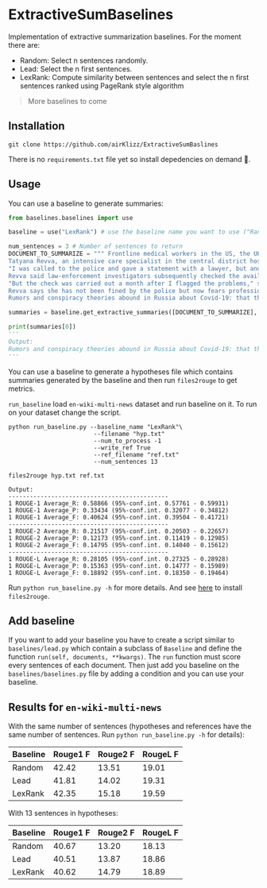 # ExtractiveSumBaselines

Implementation of extractive summarization baselines. For the moment there are:

- Random: Select n sentences randomly.
- Lead: Select the n first sentences.
- LexRank: Compute similarity between sentences and select the n first sentences ranked using PageRank style algorithm

> More baselines to come

## Installation

```
git clone https://github.com/airKlizz/ExtractiveSumBaslines
```

There is no ``requirements.txt`` file yet so install depedencies on demand :hugs:.

## Usage

You can use a baseline to generate summaries:

```python
from baselines.baselines import use

baseline = use("LexRank") # use the baseline name you want to use ("Random", "Lead" or "LexRank")

num_sentences = 3 # Number of sentences to return
DOCUMENT_TO_SUMMARIZE = """ Frontline medical workers in the US, the UK and elsewhere may face major risks in their efforts to battle the coronavirus pandemic, but they've also seen an outpouring of public appreciation. In Russia, health workers say they face fear, mistrust -- and even open hostility.
Tatyana Revva, an intensive care specialist in the central district hospital of the city of Kalach-on-Don in southern Russia, shared a video in late March about equipment shortages with the Doctors Alliance, an advocacy group aligned with Russia's political opposition. After the video went viral, she said, she was summoned by local police about it.
"I was called to the police and gave a statement with a lawyer, but another statement against me was sent to the prosecutor's office," Revva told CNN via Skype after finishing a night shift.
Revva said law-enforcement investigators subsequently checked the availability of PPE and ventilators at her hospital.
"But the check was carried out a month after I flagged the problems," she said. "You can imagine how much had been purchased in a month after the buzz the video made."
Revva says she has not been fined by the police but now fears professional retaliation. Police have not responded to CNN's request for comment. The hospital administration could not immediately be reached for comment, but the hospital's chief doctor, Oleg Kumeiko, said in a March 29 statement on YouTube that the information posted online about PPE shortages was "absolutely untrue."
Rumors and conspiracy theories abound in Russia about Covid-19: that the virus was invented by doctors to control society; that medical workers are hiding the true extent of the casualties from the public; or that medical personnel are falsely attributing deaths to Covid-19 to receive more money from the government. """

summaries = baseline.get_extractive_summaries([DOCUMENT_TO_SUMMARIZE], num_sentences)

print(summaries[0])
'''
Output:
Rumors and conspiracy theories abound in Russia about Covid-19: that the virus was invented by doctors to control society; that medical workers are hiding the true extent of the casualties from the public; or that medical personnel are falsely attributing deaths to Covid-19 to receive more money from the government. Tatyana Revva, an intensive care specialist in the central district hospital of the city of Kalach-on-Don in southern Russia, shared a video in late March about equipment shortages with the Doctors Alliance, an advocacy group aligned with Russia's political opposition.  Frontline medical workers in the US, the UK and elsewhere may face major risks in their efforts to battle the coronavirus pandemic, but they've also seen an outpouring of public appreciation.
'''
```

You can use a baseline to generate a hypotheses file which contains summaries generated by the baseline and then run ``files2rouge`` to get metrics.

``run_baseline`` load ``en-wiki-multi-news`` dataset and run baseline on it. To run on your dataset change the script.

```basch
python run_baseline.py --baseline_name "LexRank"\
                        --filename "hyp.txt"
                        --num_to_process -1
                        --write_ref True
                        --ref_filename "ref.txt"
                        --num_sentences 13

files2rouge hyp.txt ref.txt

Output:
---------------------------------------------
1 ROUGE-1 Average_R: 0.58866 (95%-conf.int. 0.57761 - 0.59931)
1 ROUGE-1 Average_P: 0.33434 (95%-conf.int. 0.32077 - 0.34812)
1 ROUGE-1 Average_F: 0.40624 (95%-conf.int. 0.39504 - 0.41721)
---------------------------------------------
1 ROUGE-2 Average_R: 0.21517 (95%-conf.int. 0.20503 - 0.22657)
1 ROUGE-2 Average_P: 0.12173 (95%-conf.int. 0.11419 - 0.12985)
1 ROUGE-2 Average_F: 0.14795 (95%-conf.int. 0.14040 - 0.15612)
---------------------------------------------
1 ROUGE-L Average_R: 0.28105 (95%-conf.int. 0.27325 - 0.28928)
1 ROUGE-L Average_P: 0.15363 (95%-conf.int. 0.14777 - 0.15989)
1 ROUGE-L Average_F: 0.18892 (95%-conf.int. 0.18350 - 0.19464)
```

Run ``python run_baseline.py -h`` for more details. And see [here](https://github.com/pltrdy/files2rouge) to install ``files2rouge``.

## Add baseline

If you want to add your baseline you have to create a script similar to ``baselines/lead.py`` which contain a subclass of ``Baseline`` and define the function ``run(self, documents, **kwargs)``. The ``run`` function must score every sentences of each document. Then just add you baseline on the ``baselines/baselines.py`` file by adding a condition and you can use your baseline.

## Results for ``en-wiki-multi-news``

With the same number of sentences (hypotheses and references have the same number of sentences. Run ``python run_baseline.py -h`` for details):

| Baseline | Rouge1 F | Rouge2 F | RougeL F |
| -------- | -------- | -------- | -------- |
| Random | 42.42 | 13.51 | 19.01 |
| Lead | 41.81 | 14.02 | 19.31 |
| LexRank | 42.35 | 15.18 | 19.59 |

With 13 sentences in hypotheses:

| Baseline | Rouge1 F | Rouge2 F | RougeL F |
| -------- | -------- | -------- | -------- |
| Random | 40.67 | 13.20 | 18.13 |
| Lead | 40.51 | 13.87 | 18.86 |
| LexRank | 40.62 | 14.79 | 18.89 |
